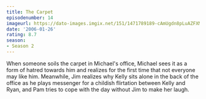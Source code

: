 ```yaml
---
title: The Carpet
episodenumber: 14
imageurl: https://dato-images.imgix.net/151/1471789189-cAmUgdn8pLuAZFXMTzFVoz2ezRL.jpg?ixlib=rb-1.1.0&ch=DPR%2CWidth&auto=compress%2Cformat
date: '2006-01-26'
rating: 8.7
season:
- Season 2
---
```


When someone soils the carpet in Michael's office, Michael sees it as a form of hatred towards him and realizes for the first time that not everyone may like him. Meanwhile, Jim realizes why Kelly sits alone in the back of the office as he plays messenger for a childish flirtation between Kelly and Ryan, and Pam tries to cope with the day without Jim to make her laugh.